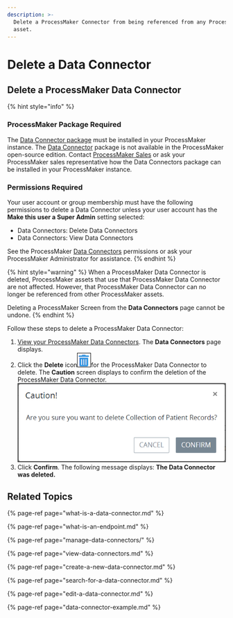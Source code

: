```yaml
---
description: >-
  Delete a ProcessMaker Connector from being referenced from any ProcessMaker
  asset.
---
```


# Delete a Data Connector

## Delete a ProcessMaker Data Connector

{% hint style="info" %}
### ProcessMaker Package Required

The [Data Connector package](../../package-development-distribution/package-a-connector/data-connector-package.md) must be installed in your ProcessMaker instance. The [Data Connector](what-is-a-data-connector.md) package is not available in the ProcessMaker open-source edition. Contact [ProcessMaker Sales](https://www.processmaker.com/contact/) or ask your ProcessMaker sales representative how the Data Connectors package can be installed in your ProcessMaker instance.

### Permissions Required

Your user account or group membership must have the following permissions to delete a Data Connector unless your user account has the **Make this user a Super Admin** setting selected:

* Data Connectors: Delete Data Connectors
* Data Connectors: View Data Connectors

See the ProcessMaker [Data Connectors](../../processmaker-administration/permission-descriptions-for-users-and-groups.md#data-connectors) permissions or ask your ProcessMaker Administrator for assistance.
{% endhint %}

{% hint style="warning" %}
When a ProcessMaker Data Connector is deleted, ProcessMaker assets that use that ProcessMaker Data Connector are not affected. However, that ProcessMaker Data Connector can no longer be referenced from other ProcessMaker assets.

Deleting a ProcessMaker Screen from the **Data Connectors** page cannot be undone.
{% endhint %}

Follow these steps to delete a ProcessMaker Data Connector:

1. [View your ProcessMaker Data Connectors](view-data-connectors.md#view-all-scripts). The **Data Connectors** page displays.
2. Click the **Delete** icon![](../../.gitbook/assets/trash-icon-process-modeler-processes.png)for the ProcessMaker Data Connector to delete. The **Caution** screen displays to confirm the deletion of the ProcessMaker Data Connector. ![](../../.gitbook/assets/caution-delete-data-connector-package.png) 
3. Click **Confirm**. The following message displays: **The Data Connector was deleted.**

## Related Topics

{% page-ref page="what-is-a-data-connector.md" %}

{% page-ref page="what-is-an-endpoint.md" %}

{% page-ref page="manage-data-connectors/" %}

{% page-ref page="view-data-connectors.md" %}

{% page-ref page="create-a-new-data-connector.md" %}

{% page-ref page="search-for-a-data-connector.md" %}

{% page-ref page="edit-a-data-connector.md" %}

{% page-ref page="data-connector-example.md" %}

